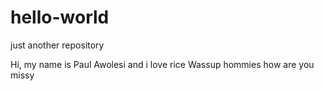 # hello-world
just another repository

Hi, my name is Paul Awolesi and i love rice
Wassup hommies
how are you missy
